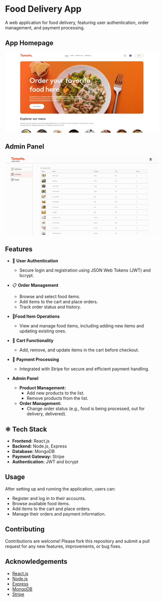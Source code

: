 # Food Delivery App

A web application for food delivery, featuring user authentication, order management, and payment processing.

## App Homepage

![App Screenshot](https://github.com/FarisDnial/Food-del/blob/3c58218e699aba9f04ae239fa3ee10c2f18afbc4/foodDel-homepage.jpg)

## Admin Panel

![App Screenshot](https://github.com/FarisDnial/Food-del/blob/3c58218e699aba9f04ae239fa3ee10c2f18afbc4/foodDel-%20adminPanel.jpg)

## Features

- 🔐 **User Authentication**
  - Secure login and registration using JSON Web Tokens (JWT) and bcrypt.
  
- 📋 **Order Management**
  - Browse and select food items.
  - Add items to the cart and place orders.
  - Track order status and history.

- 🍲**Food Item Operations**
  - View and manage food items, including adding new items and updating existing ones.

- 🛒 **Cart Functionality**
  - Add, remove, and update items in the cart before checkout.

- 🧾 **Payment Processing**
  - Integrated with Stripe for secure and efficient payment handling.

- **Admin Panel**
  - **Product Management:**
    - Add new products to the list.
    - Remove products from the list.
  - **Order Management:**
    - Change order status (e.g., food is being processed, out for delivery, delivered).

## ⚛️ Tech Stack

- **Frontend:** React.js
- **Backend:** Node.js, Express
- **Database:** MongoDB
- **Payment Gateway:** Stripe
- **Authentication:** JWT and bcrypt

## Usage

After setting up and running the application, users can:

- Register and log in to their accounts.
- Browse available food items.
- Add items to the cart and place orders.
- Manage their orders and payment information.

## Contributing

Contributions are welcome! Please fork this repository and submit a pull request for any new features, improvements, or bug fixes.

## Acknowledgements

- [React.js](https://reactjs.org/)
- [Node.js](https://nodejs.org/)
- [Express](https://expressjs.com/)
- [MongoDB](https://www.mongodb.com/)
- [Stripe](https://stripe.com/)

